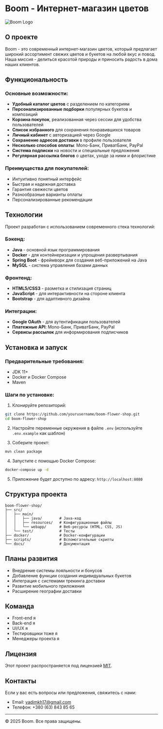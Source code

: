 # Boom - Интернет-магазин цветов

![Boom Logo](https://via.placeholder.com/150)

## О проекте

Boom - это современный интернет-магазин цветов, который предлагает широкий ассортимент свежих цветов и букетов на любой вкус и повод. Наша миссия - делиться красотой природы и приносить радость в дома наших клиентов.

## Функциональность

### Основные возможности:
- **Удобный каталог цветов** с разделением по категориям
- **Персонализированные подборки** популярных букетов и композиций
- **Корзина покупок**, реализованная через сессии для удобства пользователей
- **Список избранного** для сохранения понравившихся товаров
- **Личный кабинет** с авторизацией через Google
- **Сохранение адресов доставки** в профиле пользователя
- **Несколько способов оплаты**: Mono-Банк, ПриватБанк, PayPal
- **Система подписки** на новости и специальные предложения
- **Регулярная рассылка блогов** о цветах, уходе за ними и флористике

### Преимущества для покупателей:
- Интуитивно понятный интерфейс
- Быстрая и надежная доставка
- Гарантия свежести цветов
- Разнообразные варианты оплаты
- Персонализированные рекомендации

## Технологии

Проект разработан с использованием современного стека технологий:

### Бэкенд:
- **Java** - основной язык программирования
- **Docker** - для контейнеризации и упрощения развертывания
- **Spring Boot** - фреймворк для создания веб-приложений на Java
- **MySQL** - система управления базами данных

### Фронтенд:
- **HTML5/CSS3** - разметка и стилизация страниц
- **JavaScript** - для интерактивности на стороне клиента
- **Bootstrap** - для адаптивного дизайна

### Интеграции:
- **Google OAuth** - для аутентификации пользователей
- **Платежные API**: Mono-Банк, ПриватБанк, PayPal
- **Сервисы рассылок** для информирования подписчиков

## Установка и запуск

### Предварительные требования:
- JDK 11+
- Docker и Docker Compose
- Maven

### Шаги по установке:

1. Клонируйте репозиторий:
```bash
git clone https://github.com/yourusername/boom-flower-shop.git
cd boom-flower-shop
```

2. Настройте переменные окружения в файле `.env` (используйте `.env.example` как шаблон)

3. Соберите проект:
```bash
mvn clean package
```

4. Запустите с помощью Docker Compose:
```bash
docker-compose up -d
```

5. Приложение будет доступно по адресу: `http://localhost:8080`

## Структура проекта

```
boom-flower-shop/
├── src/
│   ├── main/
│   │   ├── java/        # Java-код
│   │   ├── resources/   # Конфигурационные файлы
│   │   └── webapp/      # Веб-ресурсы (HTML, CSS, JS)
│   └── test/            # Тесты
├── docker/              # Docker-конфигурации
├── scripts/             # Вспомогательные скрипты
└── docs/                # Документация
```

## Планы развития

- Внедрение системы лояльности и бонусов
- Добавление функции создания индивидуальных букетов
- Интеграция с системами трекинга доставки
- Развитие мобильного приложения
- Расширение географии доставки

## Команда

- Front-end я
- Back-end я
- UI/UX я
- Тестировщики тоже я 
- Менеджеры проекта я 

## Лицензия

Этот проект распространяется под лицензией [MIT](LICENSE).

## Контакты

Если у вас есть вопросы или предложения, свяжитесь с нами:

- Email: vadimkh17@gmail.com
- Телефон: ‭+380 (63) 843 85 65‬

---

© 2025 Boom. Все права защищены.
